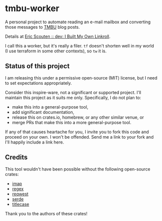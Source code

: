 # tmbu-worker

A personal project to automate reading an e-mail mailbox and converting those messages to [TMBU](https://tmbu.ericscouten.com) blog posts.

Details at [Eric Scouten :: dev: I Built My Own Linkroll](https://ericscouten.dev/2023/i-built-my-own-linkroll/).

I call this a worker, but it's really a filer. `tf` doesn't shorten well in my world
(I use terraform in some other contexts), so `tw` it is.

## Status of this project

I am releasing this under a permissive open-source (MIT) license, but I need to set expectations appropriately.

Consider this inspire-ware, not a significant or supported project. I'll maintain this project as it suits me only. Specifically, I do not plan to:

* make this into a general-purpose tool,
* add significant documentation,
* release this on crates.io, homebrew, or any other similar venue, or
* merge PRs that make this into a more general-purpose tool.

If any of that causes heartache for you, I invite you to fork this code and proceed on your own. I won't be offended. Send me a link to your fork and I'll happily include a link here.

## Credits

This tool wouldn't have been possible without the following open-source crates:

* [imap](https://crates.io/crates/imap)
* [regex](https://crates.io/crates/regex)
* [reqwest](https://crates.io/crates/reqwest)
* [serde](https://crates.io/crates/serde)
* [titlecase](https://crates.io/crates/titlecase)

Thank you to the authors of these crates!
